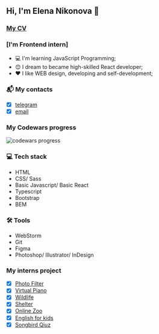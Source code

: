 ## Hi, I'm Elena Nikonova 👋

### [My CV](https://elenaniksy-rs2021q1-cv.netlify.app/)

### [I'm Frontend intern]
* :computer: I'm learning JavaScript Programming;
* :blush: I dream to became high-skilled React developer;
* :heart: I like WEB design, developing and self-development;

### :mailbox_with_mail: My contacts 
- [x] [telegram](https://t.me/elenaniksy)
- [x] [email](elfhelen@gmail.com)

### My Codewars progress
![codewars progress](https://www.codewars.com/users/elenaniksy/badges/large)

### :computer: Tech stack
* HTML
* CSS/ Sass
* Basic Javascript/ Basic React
* Typescript
* Bootstrap
* BEM

### :hammer_and_wrench: Tools
* WebStorm
* Git
* Figma
* Photoshop/ Illustrator/ InDesign

### My interns project
- [x] [Photo Filter](https://elenaniksy-rs2021q1-photo-filter.netlify.app/)
- [x] [Virtual Piano](https://elenaniksy-rs2021q1-virtual-piano.netlify.app/)
- [x] [Wildlife](https://elenaniksy-rs2021q1-wildlife.netlify.app/)
- [x] [Shelter](https://elenaniksy-js2020q3-shelter.netlify.app/)
- [x] [Online Zoo](https://elenaniksy-rs2021q1-online-zoo.netlify.app/)
- [x] [English for kids](https://elenaniksy-rs2021q1-efk.herokuapp.com/) 
- [x] [Songbird Qiuz](https://elenaniksy-songbird.netlify.app/) 
